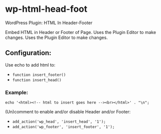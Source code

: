 # wp-html-head-foot
WordPress Plugin: HTML In Header-Footer

Embed HTML in Header or Footer of Page. Uses the Plugin Editor to make changes.
Uses the Plugin Editor to make changes.

## Configuration:

Use echo to add html to:
- ```function insert_footer()```
- ```function insert_head()```

### Example:
```
echo '<html><!-- html to insert goes here --><br></html>' . "\n";
```

(Un)comment to enable and/or disable Header and/or Footer:
- ```add_action('wp_head', 'insert_head', '1');```
- ```add_action('wp_footer', 'insert_footer', '1');```
